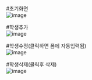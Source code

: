 #초기화면  
![image](https://user-images.githubusercontent.com/49871871/198974601-23af666e-9fa6-4e95-baad-d2ed161f13e3.png)  
  
#학생추가  
  ![image](https://user-images.githubusercontent.com/49871871/198975053-91e74e8a-e65d-4017-919b-5e06eb35e429.png)  

  
#학생수정(클릭하면 폼에 자동입력됨)  
 ![image](https://user-images.githubusercontent.com/49871871/198975088-cc3b39d5-7f6b-452e-8530-c1a47957c7a6.png)  

 
#학생삭제(클릭후 삭제)  
  ![image](https://user-images.githubusercontent.com/49871871/198975109-9506694a-6aed-4a73-82f2-62449af55170.png)  

  
